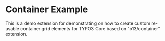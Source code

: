 # Container Example

This is a demo extension for demonstrating on how to create
custom re-usable container grid elements for TYPO3 Core
based on "b13/container" extension.
